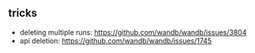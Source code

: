 #


## tricks

 - deleting multiple runs: https://github.com/wandb/wandb/issues/3804
 - api deletion: https://github.com/wandb/wandb/issues/1745
